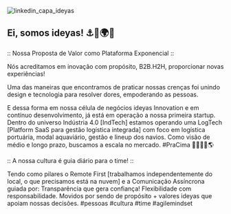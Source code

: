 ![linkedin_capa_ideyas](https://github.com/ideyasit/.github/assets/45001308/032f39df-7c9c-404e-a224-f546381ba966)

## Ei, somos ideyas! ⚓🚀🌍🦓

:: Nossa Proposta de Valor como Plataforma Exponencial ::

Nós acreditamos em inovação com propósito, B2B.H2H, proporcionar novas experiências!

Uma das maneiras que encontramos de praticar nossas crenças foi unindo design e tecnologia para resolver dores, empoderando as pessoas.

E dessa forma em nossa célula de negócios ideyas Innovation e em contínuo desenvolvimento, já está em operação a nossa primeira startup. Dentro do universo Indústria 4.0 [IndTech] estamos operando uma LogTech [Platform SaaS para gestão logística integrada] com foco em logística portuária, modal aquaviário, gestão e lineup dos navios. Como visão de médio e longo prazo, buscamos a escala no mercado. #PraCima 🚀⚓🚢🎯🌎

:: A nossa cultura é guia diário para o time! ::

Tendo como pilares o Remote First [trabalhamos independentemente do local, o que precisamos está na nuvem] e a Comunicação Assíncrona guiada por: Transparência que gera confiança! Flexibilidade com responsabilidade. Movidos por sendo de propósito + valores ideyas que apoiam nossas decisões. #pessoas #cultura #time #agilemindset 
<!--

**Here are some ideas to get you started:**

🙋‍♀️ A short introduction - what is your organization all about?
🌈 Contribution guidelines - how can the community get involved?
👩‍💻 Useful resources - where can the community find your docs? Is there anything else the community should know?
🍿 Fun facts - what does your team eat for breakfast?
🧙 Remember, you can do mighty things with the power of [Markdown](https://docs.github.com/github/writing-on-github/getting-started-with-writing-and-formatting-on-github/basic-writing-and-formatting-syntax)
-->
